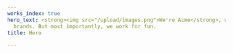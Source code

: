 ```yaml
---
works_index: true
hero_text: <strong><img src="/upload/images.png">We're Acme</strong>, we work for
  brands. But most importantly, we work for fun.
title: Hero

---
```

<Hero :text="$page.frontmatter.hero_text" />
<WorksList />